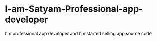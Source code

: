 # I-am-Satyam-Professional-app-developer
I'm professional app developer and I'm started selling app source code
